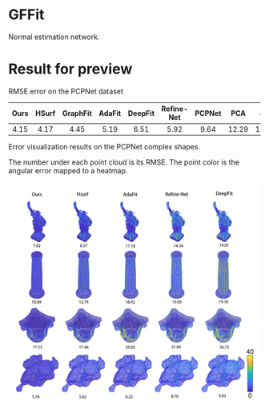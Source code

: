 # GFFit

Normal estimation network.

# Result for preview

RMSE error on the PCPNet dataset

| Ours | HSurf | GraphFit | AdaFit | DeepFit | Refine-Net | PCPNet | PCA | Jet |
|:----:|:----:|:----:|:----:|:----:|:----:|:----:|:----:|:----:|
| 4.15 | 4.17  | 4.45     | 5.19   |  6.51   |  5.92      | 9.64   |12.29|12.35|

Error visualization results on the PCPNet complex shapes.

The number under each point cloud is its RMSE. The point color is the angular error mapped to a heatmap.

![errorresult](/fig/error1.jpg "error visualization")

